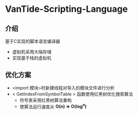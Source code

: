 # VanTide-Scripting-Language

## 介绍

基于C实现的脚本语言编译器

- 虚拟机采用大端存储
- 实现基于栈的虚拟机

## 优化方案
- <import 模块>时新建线程对导入的模块文件进行分析
- < GetIndexFromSymbolTable > 函数使用红黑树优化搜索算法
  - 符号表采用红黑树算法重构
  - 使算法运行速度从 **O(n) => O(log<sup>n</sup>)**